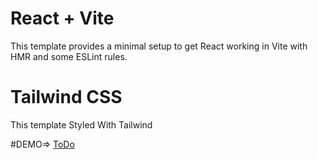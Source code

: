 # React + Vite
This template provides a minimal setup to get React working in Vite with HMR and some ESLint rules.

# Tailwind CSS
This template Styled With Tailwind

#DEMO=> [ToDo](https://2o-do.netlify.app/)

